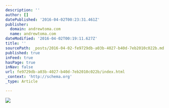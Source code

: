 ```yaml
---
description: ''
author: []
datePublished: '2016-04-02T00:23:31.461Z'
publisher:
  domain: andrewtoma.com
  name: andrewtoma.com
dateModified: '2016-04-02T00:19:11.627Z'
title: ''
sourcePath: _posts/2016-04-02-fe9729db-a03b-4027-b40d-7eb2010c022b.md
published: true
inFeed: true
hasPage: true
inNav: false
url: fe9729db-a03b-4027-b40d-7eb2010c022b/index.html
_context: 'http://schema.org'
_type: Article

---
```

![](https://static.wixstatic.com/media/4ef0f5_5c57bbb4371e4ff795d3813bccde1e81.jpg/v1/fill/w_457,h_457,al_c,q_90,usm_0.66_1.00_0.01/4ef0f5_5c57bbb4371e4ff795d3813bccde1e81.jpg)